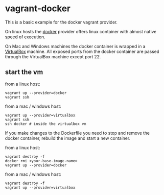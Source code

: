 # vagrant-docker

This is a basic example for the docker vagrant provider.

On linux hosts the [docker](https://www.docker.com/) provider
offers linux container with almost native speed of execution.

On Mac and Windows machines the docker container is
wrapped in a [VirtualBox](http://www.virtualbox.org/) machine.
All exposed ports from the docker container are
passed through the VirtualBox machine except port 22.

## start the vm

from a linux host:

```text
vagrant up --provider=docker
vagrant ssh
```

from a mac / windows host:

```text
vagrant up --provider=virtualbox
vagrant ssh
ssh docker # inside the virtualbox vm
```

If you make changes to the Dockerfile you need
to stop and remove the docker container,
rebuild the image and start a new container.

from a linux host:

```text
vagrant destroy -f
docker rmi <your-base-image-name>
vagrant up --provider=docker
```

from a mac / windows host:

```text
vagrant destroy -f
vagrant up --provider=virtualbox
```
